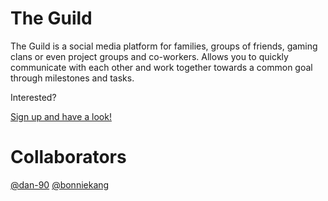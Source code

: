 # The Guild

The Guild is a social media platform for families, groups of friends, gaming clans or even project groups and co-workers. Allows you to quickly communicate with each other and
work together towards a common goal through milestones and tasks.

Interested?

[Sign up and have a look!](https://www.theguild.fun)

# Collaborators
[@dan-90](https://github.com/dan-90)
[@bonniekang](https://github.com/bonniekang)
